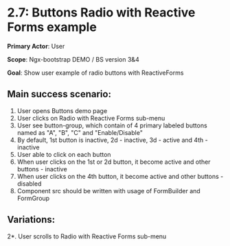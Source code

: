 2.7: Buttons Radio with Reactive Forms example
==============================================
**Primary Actor**: User

**Scope**: Ngx-bootstrap DEMO / BS version 3&4

**Goal**: Show user example of radio buttons with ReactiveForms

Main success scenario:
----------------------
1. User opens Buttons demo page
2. User clicks on Radio with Reactive Forms sub-menu
3. User see button-group, which contain of 4 primary labeled buttons named as "A", "B", "C" and "Enable/Disable"
4. By default, 1st button is inactive, 2d - inactive, 3d - active and 4th - inactive
5. User able to click on each button
6. When user clicks on the 1st or 2d button, it become active and other buttons - inactive
7. When user clicks on the 4th button, it become active and other buttons - disabled
8. Component src should be written with usage of FormBuilder and FormGroup

Variations:
-----------
2*. User scrolls to Radio with Reactive Forms sub-menu
